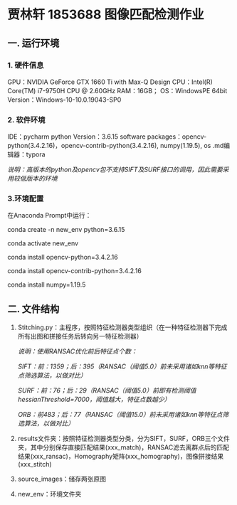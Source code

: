 # 贾林轩 1853688 图像匹配检测作业

## 一. 运行环境

### 1. 硬件信息

GPU：NVIDIA GeForce GTX 1660 Ti with Max-Q Design 
CPU：Intel(R) Core(TM) i7-9750H CPU @ 2.60GHz
RAM：16GB；
OS：WindowsPE 64bit Version：Windows-10-10.0.19043-SP0

### 2. 软件环境

IDE：pycharm
python Version：3.6.15
software packages：opencv-python(3.4.2.16)，opencv-contrib-python(3.4.2.16), numpy(1.19.5), os
.md编辑器：typora

*说明：高版本的python及opencv包不支持SIFT及SURF接口的调用，因此需要采用较低版本的环境*

### 3.环境配置

在Anaconda Prompt中运行：

conda create -n new_env python=3.6.15

conda activate new_env

conda install opencv-python=3.4.2.16

conda install opencv-contrib-python=3.4.2.16

conda install numpy=1.19.5

## 二. 文件结构

1. Stitching.py：主程序，按照特征检测器类型组织（在一种特征检测器下完成所有出图和拼接任务后转向另一特征检测器）

   *说明：使用RANSAC优化前后特征点个数：*

   *SIFT：前：1359；后：395（RANSAC（阈值5.0）前未采用诸如knn等特征点筛选算法，以做对比）*

   *SURF：前：76；后：29（RANSAC（阈值5.0）前即有检测阈值hessianThreshold=7000，阈值越大，特征点数越少）*

   *ORB：前483；后：77（RANSAC（阈值15.0）前未采用诸如knn等特征点筛选算法，以做对比）*

1. results文件夹：按照特征检测器类型分类，分为SIFT，SURF，ORB三个文件夹，其中分别保存直接匹配结果(xxx_match)，RANSAC滤去离群点后的匹配结果(xxx_ransac)，Homography矩阵(xxx_homography)，图像拼接结果(xxx_stitch)

1. source_images：储存两张原图

1. new_env：环境文件夹



